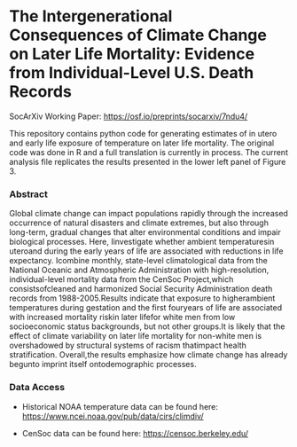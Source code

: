 # The Intergenerational Consequences of Climate Change on Later Life Mortality: Evidence from Individual-Level U.S. Death Records
 
SocArXiv Working Paper: https://osf.io/preprints/socarxiv/7ndu4/

This repository contains python code for generating estimates of in utero and early life exposure of temperature on later life mortality. The original code was done in R and a full translation is currently in process. The current analysis file replicates the results presented in the lower left panel of Figure 3.

### Abstract
Global climate change can impact populations rapidly through the increased occurrence of natural disasters and climate extremes, but also through long-term, gradual changes that alter environmental conditions and impair biological processes. Here, Iinvestigate whether ambient temperaturesin uteroand during the early years of life are associated with reductions in life expectancy. Icombine monthly, state-level climatological data from the National Oceanic and Atmospheric Administration with high-resolution, individual-level mortality data from the CenSoc Project,which consistsofcleaned and harmonized Social Security Administration death records from 1988-2005.Results indicate that exposure to higherambient temperatures during gestation and the first fouryears of life are associated with increased mortality riskin later lifefor white men from low socioeconomic status backgrounds, but not other groups.It is likely that the effect of climate variability on later life mortality for non-white men is overshadowed by structural systems of racism thatimpact health stratification. Overall,the results emphasize how climate change has already begunto imprint itself ontodemographic processes.


### Data Access
- Historical NOAA temperature data can be found here: https://www.ncei.noaa.gov/pub/data/cirs/climdiv/

- CenSoc data can be found here: https://censoc.berkeley.edu/
